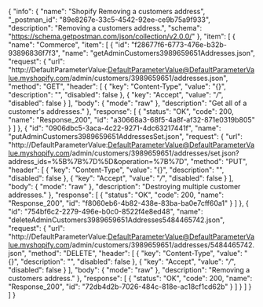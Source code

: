 {
  "info": {
    "name": "Shopify Removing a customers address",
    "_postman_id": "89e8267e-33c5-4542-92ee-ce9b75a9f933",
    "description": "Removing a customers address.",
    "schema": "https://schema.getpostman.com/json/collection/v2.0.0/"
  },
  "item": [
    {
      "name": "Commerce",
      "item": [
        {
          "id": "f28677f6-6773-476e-b32b-93896836f7f3",
          "name": "getAdminCustomers3989659651Addresses.json",
          "request": {
            "url": "http://DefaultParameterValue:DefaultParameterValue@DefaultParameterValue.myshopify.com/admin/customers/3989659651/addresses.json",
            "method": "GET",
            "header": [
              {
                "key": "Content-Type",
                "value": "{}",
                "description": "",
                "disabled": false
              },
              {
                "key": "Accept",
                "value": "*/*",
                "disabled": false
              }
            ],
            "body": {
              "mode": "raw"
            },
            "description": "Get all of a customer's addresses."
          },
          "response": [
            {
              "status": "OK",
              "code": 200,
              "name": "Response_200",
              "id": "a30668a3-68f5-4a8f-af32-871e0319b805"
            }
          ]
        },
        {
          "id": "0906dbc5-3aca-4c22-9271-4dc63217441f",
          "name": "putAdminCustomers3989659651AddressesSet.json",
          "request": {
            "url": "http://DefaultParameterValue:DefaultParameterValue@DefaultParameterValue.myshopify.com/admin/customers/3989659651/addresses/set.json?address_ids=%5B%7B%7D%5D&operation=%7B%7D",
            "method": "PUT",
            "header": [
              {
                "key": "Content-Type",
                "value": "{}",
                "description": "",
                "disabled": false
              },
              {
                "key": "Accept",
                "value": "*/*",
                "disabled": false
              }
            ],
            "body": {
              "mode": "raw"
            },
            "description": "Destroying multiple customer addresses."
          },
          "response": [
            {
              "status": "OK",
              "code": 200,
              "name": "Response_200",
              "id": "f8060eb6-4b82-438e-83ba-ba0e7cff60a1"
            }
          ]
        },
        {
          "id": "754bf6c2-2279-496e-b0c0-8522f4e8ed48",
          "name": "deleteAdminCustomers3989659651Addresses5484465742.json",
          "request": {
            "url": "http://DefaultParameterValue:DefaultParameterValue@DefaultParameterValue.myshopify.com/admin/customers/3989659651/addresses/5484465742.json",
            "method": "DELETE",
            "header": [
              {
                "key": "Content-Type",
                "value": "{}",
                "description": "",
                "disabled": false
              },
              {
                "key": "Accept",
                "value": "*/*",
                "disabled": false
              }
            ],
            "body": {
              "mode": "raw"
            },
            "description": "Removing a customers address."
          },
          "response": [
            {
              "status": "OK",
              "code": 200,
              "name": "Response_200",
              "id": "72db4d2b-7026-484c-818e-ac18cf1cd62b"
            }
          ]
        }
      ]
    }
  ]
}